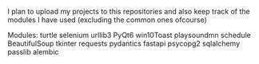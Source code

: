 I plan to upload my projects to this repositories and also keep track of the modules I have used (excluding the common ones ofcourse)

Modules:
turtle
selenium
urllib3
PyQt6 
win10Toast
playsoundmn
schedule
BeautifulSoup
tkinter
requests
pydantics
fastapi
psycopg2
sqlalchemy
passlib
alembic

